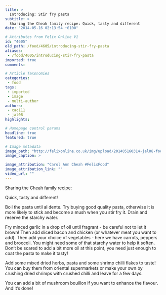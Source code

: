 ```yaml
---
title: >
  Introducing: Stir fry pasta
subtitle: >
  Sharing the Cheah family recipe: Quick, tasty and different
date: "2014-05-16 02:13:54 +0100"

# Attributes from Felix Online V1
id: "4605"
old_path: /food/4605/introducing-stir-fry-pasta
aliases:
 - /food/4605/introducing-stir-fry-pasta
imported: true
comments:

# Article Taxonomies
categories:
 - food
tags:
 - imported
 - image
 - multi-author
authors:
 - cac111
 - jal08
highlights:

# Homepage control params
headline: true
featured: true

# Image metadata
image_path: "http://felixonline.co.uk/img/upload/201405160314-jal08-food_carolfrypasta.jpg"
image_caption: >

image_attribution: "Carol Ann Cheah #FelixFood"
image_attribution_link: ""
video_url: ""
---
```


Sharing the Cheah family recipe:

Quick, tasty and different!

Boil the pasta until al dente. Try buying good quality pasta, otherwise it is more likely to stick and become a mush when you stir fry it. Drain and reserve the starchy water.

Fry minced garlic in a drop of oil until fragrant - be careful not to let it brown! Then add sliced bacon and chicken (or whatever meat you want to add). Then add your choice of vegetables - here we have carrots, peppers and broccoli. You might need some of that starchy water to help it soften. Don’t be scared to add a bit more oil at this point, you need just enough to coat the pasta to make it tasty!

Add some mixed dried herbs, pasta and some shrimp chilli flakes to taste! You can buy them from oriental supermarkets or make your own by crushing dried shrimps with crushed chilli and leave for a few days.

You can add a bit of mushroom bouillon if you want to enhance the flavour. And it’s done!
